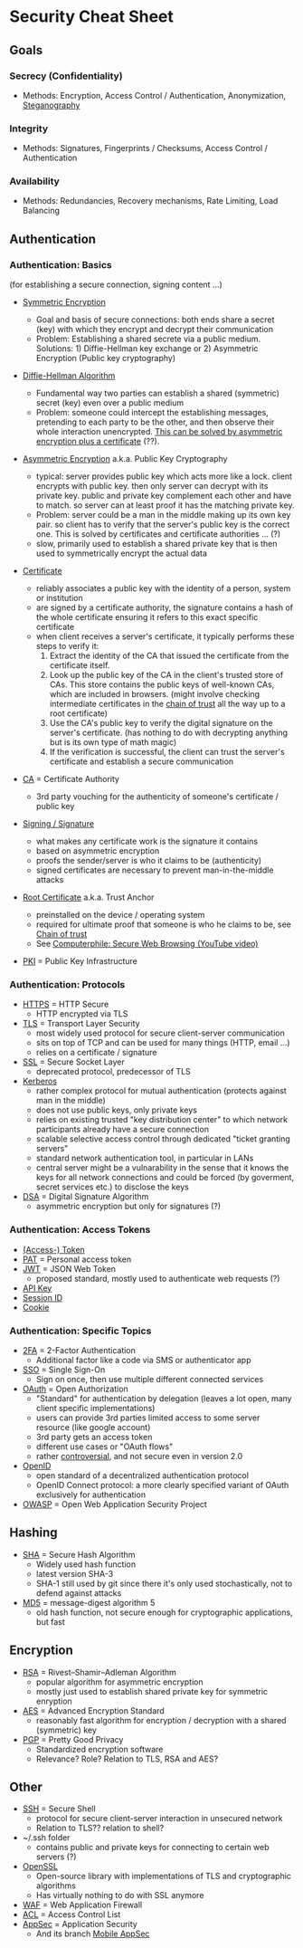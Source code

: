 # Security Cheat Sheet

## Goals

### Secrecy (Confidentiality)

* Methods: Encryption, Access Control / Authentication, Anonymization, [Steganography](https://en.wikipedia.org/wiki/Steganography)

### Integrity

* Methods: Signatures, Fingerprints / Checksums, Access Control / Authentication

### Availability

* Methods: Redundancies, Recovery mechanisms, Rate Limiting, Load Balancing

## Authentication

### Authentication: Basics

(for establishing a secure connection, signing content ...)

* [Symmetric Encryption](https://en.wikipedia.org/wiki/Symmetric-key_algorithm)
    * Goal and basis of secure connections: both ends share a secret (key) with which they encrypt and decrypt their communication
    * Problem: Establishing a shared secrete via a public medium. Solutions: 1) Diffie-Hellman key exchange or 2) Asymmetric Encryption (Public key cryptography)
* [Diffie-Hellman Algorithm](https://en.wikipedia.org/wiki/Diffie–Hellman_key_exchange)
    * Fundamental way two parties can establish a shared (symmetric) secret (key) even over a public medium
    * Problem: someone could intercept the establishing messages, pretending to each party to be the other, and then observe their whole interaction unencrypted. [This can be solved by asymmetric encryption plus a certificate](https://www.youtube.com/watch?v=vsXMMT2CqqE) (??).
* [Asymmetric Encryption](https://en.wikipedia.org/wiki/Public-key_cryptography) a.k.a. Public Key Cryptography
    * typical: server provides public key which acts more like a lock. client encrypts with public key. then only server can decrypt with its private key. public and private key complement each other and have to match. so server can at least proof it has the matching private key.
    * Problem: server could be a man in the middle making up its own key pair. so client has to verify that the server's public key is the correct one. This is solved by certificates and certificate authorities ... (?)
    * slow, primarily used to establish a shared private key that is then used to symmetrically encrypt the actual data
* [Certificate](https://en.wikipedia.org/wiki/Public_key_certificate)
    * reliably associates a public key with the identity of a person, system or institution
    * are signed by a certificate authority, the signature contains a hash of the whole certificate ensuring it refers to this exact specific certificate
    * when client receives a server's certificate, it typically performs these steps to verify it:
        1.	Extract the identity of the CA that issued the certificate from the certificate itself.
        2.	Look up the public key of the CA in the client's trusted store of CAs. This store contains the public keys of well-known CAs, which are included in browsers. (might involve checking intermediate certificates in the [chain of trust](https://en.wikipedia.org/wiki/Chain_of_trust) all the way up to a root certificate)
        3.	Use the CA's public key to verify the digital signature on the server's certificate. (has nothing to do with decrypting anything but is its own type of math magic)
        4.	If the verification is successful, the client can trust the server's certificate and establish a secure communication

* [CA](https://en.wikipedia.org/wiki/Certificate_authority) = Certificate Authority
    * 3rd party vouching for the authenticity of someone's certificate / public key 
* [Signing / Signature](https://en.wikipedia.org/wiki/Digital_signature)
    * what makes any certificate work is the signature it contains
    * based on asymmetric encryption
    * proofs the sender/server is who it claims to be (authenticity)
    * signed certificates are necessary to prevent man-in-the-middle attacks
* [Root Certificate](https://en.wikipedia.org/wiki/Root_certificate) a.k.a. Trust Anchor
    * preinstalled on the device / operating system
    * required for ultimate proof that someone is who he claims to be, see [Chain of trust](https://en.wikipedia.org/wiki/Chain_of_trust)
    * See [Computerphile: Secure Web Browsing (YouTube video)](https://www.youtube.com/watch?v=E_wX40fQwEA)
* [PKI](https://en.wikipedia.org/wiki/Public_key_infrastructure) = Public Key Infrastructure

### Authentication: Protocols

* [HTTPS](https://en.wikipedia.org/wiki/HTTPS) = HTTP Secure
    * HTTP encrypted via TLS
* [TLS](https://en.wikipedia.org/wiki/Transport_Layer_Security) = Transport Layer Security
    * most widely used protocol for secure client-server communication
    * sits on top of TCP and can be used for many things (HTTP, email ...)
    * relies on a certificate / signature
* [SSL](https://en.wikipedia.org/wiki/Transport_Layer_Security#SSL_1.0,_2.0,_and_3.0) = Secure Socket Layer
    * deprecated protocol, predecessor of TLS
* [Kerberos](https://en.wikipedia.org/wiki/Kerberos_(protocol))
    * rather complex protocol for mutual authentication (protects against man in the middle)
    * does not use public keys, only private keys
    * relies on existing trusted "key distribution center" to which network participants already have a secure connection
    * scalable selective access control through dedicated "ticket granting servers"
    * standard network authentication tool, in particular in LANs
    * central server might be a vulnarability in the sense that it knows the keys for all network connections and could be forced (by goverment, secret services etc.) to disclose the keys
* [DSA](https://en.wikipedia.org/wiki/Digital_Signature_Algorithm) = Digital Signature Algorithm
    * asymmetric encryption but only for signatures (?)

### Authentication: Access Tokens

* [(Access-) Token](https://en.wikipedia.org/wiki/Access_token)
* [PAT](https://en.wikipedia.org/wiki/Personal_access_token) = Personal access token
* [JWT](https://en.wikipedia.org/wiki/JSON_Web_Token) = JSON Web Token
  * proposed standard, mostly used to authenticate web requests (?)
* [API Key](https://en.wikipedia.org/wiki/API_key)
* [Session ID](https://en.wikipedia.org/wiki/Session_ID)
* [Cookie](https://en.wikipedia.org/wiki/HTTP_cookie)

### Authentication: Specific Topics

* [2FA](https://en.wikipedia.org/wiki/Multi-factor_authentication) = 2-Factor Authentication
    * Additional factor like a code via SMS or authenticator app
* [SSO](https://en.wikipedia.org/wiki/Single_sign-on) = Single Sign-On
    * Sign on once, then use multiple different connected services
* [OAuth](https://en.wikipedia.org/wiki/OAuth) = Open Authorization
    * "Standard" for authentication by delegation (leaves a lot open, many client specific implementations)
    * users can provide 3rd parties limited access to some server resource (like google account)
    * 3rd party gets an access token
    * different use cases or "OAuth flows"
    * rather [controversial](https://en.wikipedia.org/wiki/OAuth#Controversy), and not secure even in version 2.0
* [OpenID](https://en.wikipedia.org/wiki/OpenID)
    * open standard of a decentralized authentication protocol
    * OpenID Connect protocol: a more clearly specified variant of OAuth exclusively for authentication
* [OWASP](https://en.wikipedia.org/wiki/OWASP) = Open Web Application Security Project

## Hashing

* [SHA](https://en.wikipedia.org/wiki/Secure_Hash_Algorithms) = Secure Hash Algorithm
    * Widely used hash function
    * latest version SHA-3
    * SHA-1 still used by git since there it's only used stochastically, not to defend against attacks
* [MD5](https://en.wikipedia.org/wiki/MD5) = message-digest algorithm 5
    * old hash function, not secure enough for cryptographic applications, but fast

## Encryption

* [RSA](https://en.wikipedia.org/wiki/RSA_(cryptosystem)) = Rivest–Shamir–Adleman Algorithm
    * popular algorithm for asymmetric encryption
    * mostly just used to establish shared private key for symmetric enryption
* [AES](https://en.wikipedia.org/wiki/Advanced_Encryption_Standard) = Advanced Encryption Standard
    * reasonably fast algorithm for encryption / decryption with a shared (symmetric) key
* [PGP](https://en.wikipedia.org/wiki/Pretty_Good_Privacy) = Pretty Good Privacy
    * Standardized encryption software
    * Relevance? Role? Relation to TLS, RSA and AES?

## Other

* [SSH](https://en.wikipedia.org/wiki/Secure_Shell) = Secure Shell
    * protocol for secure client-server interaction in unsecured network
    * Relation to TLS?? relation to shell?
* ~/.ssh folder
    * contains public and private keys for connecting to certain web servers (?)
* [OpenSSL](https://en.wikipedia.org/wiki/OpenSSL)
    * Open-source library with implementations of TLS and cryptographic algorithms
    * Has virtually nothing to do with SSL anymore
* [WAF](https://en.wikipedia.org/wiki/Web_application_firewall) = Web Application Firewall
* [ACL](https://en.wikipedia.org/wiki/Access-control_list) = Access Control List
* [AppSec](https://en.wikipedia.org/wiki/Application_security) = Application Security
    * And its branch [Mobile AppSec](https://en.wikipedia.org/wiki/Mobile_security)